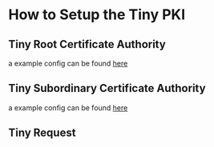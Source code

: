 # How to Setup the Tiny PKI

## Tiny Root Certificate Authority

a example config can be found [here](../configs/tinypki.root.example.json)

## Tiny Subordinary Certificate Authority

a example config can be found [here](../configs/tinypki.sub.example.json)

## Tiny Request
